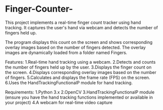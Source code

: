 # Finger-Counter-
This project implements a real-time finger count tracker using hand tracking. It captures the user's hand via webcam and detects the number of fingers held up.

The program displays this count on the screen and shows corresponding overlay images based on the number of fingers detected. The overlay images are dynamically loaded from a folder named Fingers.

Features:
1.Real-time hand tracking using a webcam.
2.Detects and counts the number of fingers held up by the user.
3.Displays the finger count on the screen.
4.Displays corresponding overlay images based on the number of fingers.
5.Calculates and displays the frame rate (FPS) on the screen.
6.Uses the HandTrackingFunctionalP module for hand tracking.

Requirements:
1.Python 3.x
2.OpenCV
3.HandTrackingFunctionalP module (ensure you have the hand tracking functions implemented or available in your project)
4.A webcam for real-time video capture 
